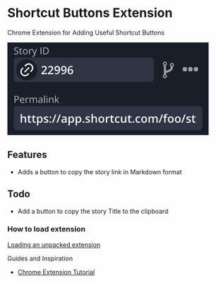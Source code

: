 # Shortcut Buttons Extension
Chrome Extension for Adding Useful Shortcut Buttons

![Buttons](./images/Shortcut-Buttons-Example.png)

## Features
* Adds a button to copy the story link in Markdown format

## Todo
* Add a button to copy the story Title to the clipboard

### How to load extension
[Loading an unpacked extension](https://developer.chrome.com/docs/extensions/mv3/getstarted/development-basics/#load-unpacked)


Guides and Inspiration
 * [Chrome Extension Tutorial](https://developer.chrome.com/docs/extensions/mv3/getstarted/)
